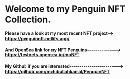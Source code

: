 # Welcome to my Penguin NFT Collection.

#### Please have a look at my most recent NFT project--> https://penguinnft.netlify.app/
#### And OpenSea link for my NFT Penguins--------------> https://testnets.opensea.io/moNFT
#### My Github if you are interested------------------------> https://github.com/mohibullahkamal/PenguinNFT

